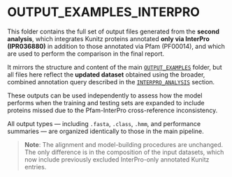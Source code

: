 # OUTPUT_EXAMPLES_INTERPRO

This folder contains the full set of output files generated from the **second analysis**, which integrates Kunitz proteins annotated **only via InterPro (IPR036880)** in addition to those annotated via Pfam (PF00014), and which are used to perform the comparison in the final report.

It mirrors the structure and content of the main [`OUTPUT_EXAMPLES`](../OUTPUT_EXAMPLES) folder, but all files here reflect the **updated dataset** obtained using the broader, combined annotation query described in the [`INTERPRO_ANALYSIS`](../) section.

These outputs can be used independently to assess how the model performs when the training and testing sets are expanded to include proteins missed due to the Pfam-InterPro cross-reference inconsistency.

All output types — including `.fasta`, `.class`, `.hmm`, and performance summaries — are organized identically to those in the main pipeline.

> **Note**: The alignment and model-building procedures are unchanged. The only difference is in the composition of the input datasets, which now include previously excluded InterPro-only annotated Kunitz entries.

